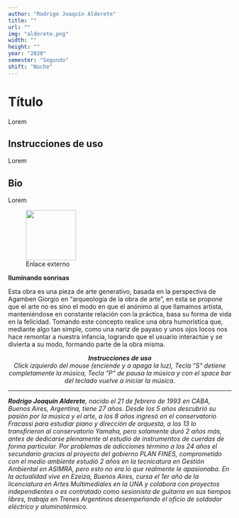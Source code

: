 ```yaml
---
author: "Rodrigo Joaquín Alderete"
title: ""
url: ""
img: "alderete.png"
width: ""
height: ""
year: "2020"
semester: "Segundo"
shift: "Noche"
---
```


<p></p>

# Título

Lorem 

## Instrucciones de uso 

Lorem

## Bio

Lorem

<!-- wp:image {"id":716,"align":"center","width":113,"height":113,"linkDestination":"custom"} -->
<div class="wp-block-image"><figure class="aligncenter is-resized"><a class="darken" href="https://editor.p5js.org/roo.eventos15/present/hX8VTKfh2" target="_blank" rel="noreferrer noopener"><img src="https://am1-lacabanne.atamvirtual.com.ar/wp-content/uploads/2020/12/link_externo.png" alt="" class="wp-image-716" width="113" height="113"/></a><figcaption>Enlace externo</figcaption></figure></div>
<!-- /wp:image -->

<!-- wp:paragraph -->
<p><strong>Iluminando sonrisas</strong></p>
<!-- /wp:paragraph -->

<!-- wp:paragraph -->
<p>Esta obra es una pieza de arte generativo, basada en la perspectiva de Agamben Giorgio en “arqueología de la obra de arte”, en esta se propone que el arte no es sino el modo en que el anónimo al que llamamos artista, manteniéndose en constante relación con la práctica, basa su forma de vida en la felicidad. Tomando este concepto realice una obra humorística que, mediante algo tan simple, como una nariz de payaso y unos ojos locos nos hace remontar a nuestra infancia, logrando que el usuario interactúe y se divierta a su modo, formando parte de la obra misma.</p>
<!-- /wp:paragraph -->

<!-- wp:paragraph {"align":"center"} -->
<p style="text-align:center"><strong><em>Instrucciones de uso</em></strong><em><br> Click izquierdo del mouse (enciende y a apaga la luz), Tecla "S" detiene completamente la música, Tecla "P" de pausa la música y con el space bar del teclado vuelve a iniciar la música.</em></p>
<!-- /wp:paragraph -->

<!-- wp:html -->
<hr>
<!-- /wp:html -->

<!-- wp:paragraph -->
<p><strong><em>Rodrigo Joaquín Alderete</em></strong><em>, nacido el 21 de febrero de 1993 en CABA, Buenos Aires, Argentina, tiene 27 años. Desde los 5 años descubrió su pasión por la música y el arte, a los 8 años ingresó en el conservatorio Fracassi para estudiar piano y dirección de orquesta, a los 13 lo transfirieron al conservatorio Yamaha, pero solamente duró 2 años más, antes de dedicarse plenamente al estudio de instrumentos de cuerdas de forma particular. Por problemas de adicciones término a los 24 años el secundario gracias al proyecto del gobierno PLAN FINES, comprometido con el medio ambiente estudió 2 años en la tecnicatura en Gestión Ambiental en ASIMRA, pero esto no era lo que realmente le apasionaba. En la actualidad vive en Ezeiza, Buenos Aires, cursa el 1er año de la licenciatura en Artes Multimediales en la UNA y colabora con proyectos independientes o es contratado como sesionista de guitarra en sus tiempos libres, trabaja en Trenes Argentinos desempeñando el oficio de soldador eléctrico y aluminotérmico.</em></p>
<!-- /wp:paragraph -->